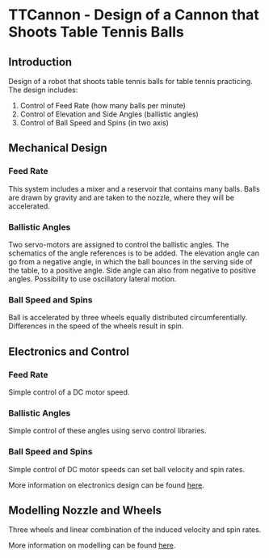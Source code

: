# TTCannon - Design of a Cannon that Shoots Table Tennis Balls

## Introduction
Design of a robot that shoots table tennis balls for table tennis practicing.
The design includes:
1. Control of Feed Rate (how many balls per minute)
2. Control of Elevation and Side Angles (ballistic angles)
3. Control of Ball Speed and Spins (in two axis)

## Mechanical Design

### Feed Rate
This system includes a mixer and a reservoir that contains many balls. Balls are drawn by gravity and are taken to the nozzle, where they will be accelerated.
### Ballistic Angles
Two servo-motors are assigned to control the ballistic angles. The schematics of the angle references is to be added. The elevation angle can go from a negative angle, in which the ball bounces in the serving side of the table, to a positive angle. Side angle can also from negative to positive angles. Possibility to use oscillatory lateral motion.

### Ball Speed and Spins
Ball is accelerated by three wheels equally distributed circumferentially. Differences in the speed of the wheels result in spin.

## Electronics and Control

### Feed Rate
Simple control of a DC motor speed.

### Ballistic Angles
Simple control of these angles using servo control libraries.

### Ball Speed and Spins
Simple control of DC motor speeds can set ball velocity and spin rates. 

More information on electronics design can be found [here](../blob/master/documentation/electronics_design.md).


## Modelling Nozzle and Wheels

Three wheels and linear combination of the induced velocity and spin rates.

More information on modelling can be found [here](../blob/master/documentation/speed_and_spin_modelling.md).
